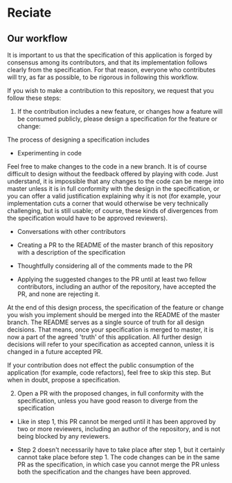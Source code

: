 # Reciate

## Our workflow

It is important to us that the specification of this application is forged by consensus among its contributors, and that its implementation follows clearly from the specification. For that reason, everyone who contributes will try, as far as possible, to be rigorous in following this workflow.

If you wish to make a contribution to this repository, we request that you follow these steps:

  1. If the contribution includes a new feature, or changes how a feature will be consumed publicly, please design a specification for the feature or change:

  The process of designing a specification includes

  - Experimenting in code

  Feel free to make changes to the code in a new branch. It is of course difficult to design without the feedback offered by playing with code. Just understand, it is impossible that any changes to the code can be merge into master unless it is in full conformity with the design in the specification, or you can offer a valid justification explaining why it is not (for example, your implementation cuts a corner that would otherwise be very technically challenging, but is still usable; of course, these kinds of divergences from the specification would have to be approved reviewers).

  - Conversations with other contributors

  - Creating a PR to the README of the master branch of this repository with a description of the specification

  - Thoughtfully considering all of the comments made to the PR

  - Applying the suggested changes to the PR until at least two fellow contributors, including an author of the repository, have accepted the PR, and none are rejecting it. 

  At the end of this design process, the specification of the feature or change you wish you implement should be merged into the README of the master branch. The README serves as a single source of truth for all design decisions. That means, once your specification is merged to master, it is now a part of the agreed 'truth' of this application. All further design decisions will refer to your specification as accepted cannon, unless it is changed in a future accepted PR.

  If your contribution does not effect the public consumption of the application (for example, code refactors), feel free to skip this step. But when in doubt, propose a specification.

  2. Open a PR with the proposed changes, in full conformity with the specification, unless you have good reason to diverge from the specification

  - Like in step 1, this PR cannot be merged until it has been approved by two or more reviewers, including an author of the repository, and is not being blocked by any reviewers.

  - Step 2 doesn't necessarily have to take place after step 1, but it certainly cannot take place before step 1. The code changes can be in the same PR as the specification, in which case you cannot merge the PR unless both the specification and the changes have been approved.
